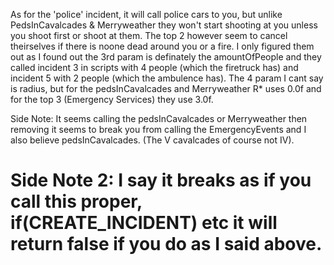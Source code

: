 As for the 'police' incident, it will call police cars to you, but unlike PedsInCavalcades & Merryweather they won't start shooting at you unless you shoot first or shoot at them. The top 2 however seem to cancel theirselves if there is noone dead around you or a fire. I only figured them out as I found out the 3rd param is definately the amountOfPeople and they called incident 3 in scripts with 4 people (which the firetruck has) and incident 5 with 2 people (which the ambulence has). The 4 param I cant say is radius, but for the pedsInCavalcades and Merryweather R* uses 0.0f and for the top 3 (Emergency Services) they use 3.0f. 

Side Note: It seems calling the pedsInCavalcades or Merryweather then removing it seems to break you from calling the EmergencyEvents and I also believe pedsInCavalcades. (The V cavalcades of course not IV).

Side Note 2: I say it breaks as if you call this proper,
if(CREATE_INCIDENT) etc it will return false if you do as I said above.
=====================================================